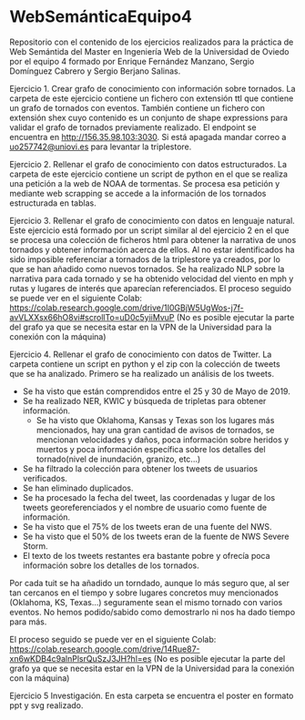 # WebSemánticaEquipo4
Repositorio con el contenido de los ejercicios realizados para la práctica de Web Semántida del Master en Ingeniería Web de la Universidad de Oviedo por el equipo 4 formado por Enrique Fernández Manzano, Sergio Domínguez Cabrero y Sergio Berjano Salinas.


Ejercicio 1. Crear grafo de conocimiento con información sobre tornados.
La carpeta de este ejercicio contiene un fichero con extensión ttl que contiene un grafo de tornados con eventos.
También contiene un fichero con extensión shex cuyo contenido es un conjunto de shape expressions para validar el grafo de tornados previamente realizado.
El endpoint se encuentra en http://156.35.98.103:3030. Si está apagada mandar correo a uo257742@uniovi.es para levantar la triplestore.

Ejercicio 2. Rellenar el grafo de conocimiento con datos estructurados.
La carpeta de este ejercicio contiene un script de python en el que se realiza una petición a la web de NOAA de tormentas. Se procesa esa petición y mediante web scrapping se accede a la información de los tornados estructurada en tablas.  

Ejercicio 3. Rellenar el grafo de conocimiento con datos en lenguaje natural.
Este ejercicio está formado por un script similar al del ejercicio 2 en el que se procesa una colección de ficheros html para obtener la narrativa de unos tornados y obtener información acerca de ellos. Al no estar identificados ha sido imposible referenciar a tornados de la triplestore ya creados, por lo que se han añadido como nuevos tornados. 
Se ha realizado NLP sobre la narrativa para cada tornado y se ha obtenido velocidad del viento en mph y rutas y lugares de interés que aparecían referenciados.
El proceso seguido se puede ver en el siguiente Colab: https://colab.research.google.com/drive/1I0GBjW5UgWos-j7f-avVLXXsx66hO8vi#scrollTo=uD0c5yiiMvuP (No es posible ejecutar la parte del grafo ya que se necesita estar en la VPN de la Universidad para la conexión con la máquina)

Ejercicio 4. Rellenar el grafo de conocimiento con datos de Twitter.
La carpeta contiene un script en python y el zip con la colección de tweets que se ha analizado.
Primero se ha realizado un análisis de los tweets.
- Se ha visto que están comprendidos entre el 25 y 30 de Mayo de 2019.
- Se ha realizado NER, KWIC y búsqueda de tripletas para obtener información.
  - Se ha visto que Oklahoma, Kansas y Texas son los lugares más mencionados, hay una gran cantidad de avisos de tornados, se mencionan velocidades y daños, poca información sobre heridos y muertos y poca información específica sobre los detalles del tornado(nivel de inundación, granizo, etc...)
- Se ha filtrado la colección para obtener los tweets de usuarios verificados.
- Se han eliminado duplicados.
- Se ha procesado la fecha del tweet, las coordenadas y lugar de los tweets georeferenciados y el nombre de usuario como fuente de información.
- Se ha visto que el 75% de los tweets eran de una fuente del NWS.
- Se ha visto que el 50% de los tweets eran de la fuente de NWS Severe Storm.
- El texto de los tweets restantes era bastante pobre y ofrecía poca información sobre los detalles de los tornados.

Por cada tuit se ha añadido un torndado, aunque lo más seguro que, al ser tan cercanos en el tiempo y sobre lugares concretos muy mencionados (Oklahoma, KS, Texas...) seguramente sean el mismo tornado con varios eventos. No hemos podido/sabido como demostrarlo ni nos ha dado tiempo para más.

El proceso seguido se puede ver en el siguiente Colab: https://colab.research.google.com/drive/14Rue87-xn6wKDB4c9alnPlsrQuSzJ3JH?hl=es (No es posible ejecutar la parte del grafo ya que se necesita estar en la VPN de la Universidad para la conexión con la máquina)

Ejercicio 5 Investigación. 
En esta carpeta se encuentra el poster en formato ppt y svg realizado.



